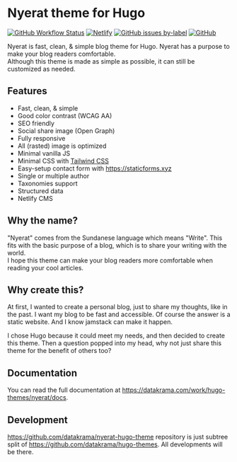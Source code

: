 # Nyerat theme for Hugo

[![GitHub Workflow Status](https://img.shields.io/github/workflow/status/datakrama/hugo-themes/Nyerat?color=1fab89&label=CI&style=flat-square)](https://github.com/datakrama/hugo-themes/actions/workflows/nyerat.yml) [![Netlify](https://img.shields.io/netlify/e8eb2404-8332-425e-8f68-977232ec552e?color=1fab89&style=flat-square)](https://nyerat.datakrama.com) [![GitHub issues by-label](https://img.shields.io/github/issues/datakrama/hugo-themes/nyerat?color=1fab89&style=flat-square)](https://github.com/datakrama/hugo-themes/labels/nyerat) [![GitHub](https://img.shields.io/github/license/datakrama/hugo-themes?color=1fab89&style=flat-square)](https://github.com/datakrama/hugo-themes/blob/main/LICENSE)

Nyerat is fast, clean, & simple blog theme for Hugo. Nyerat has a purpose to
make your blog readers comfortable.  
Although this theme is made as simple as possible, it can still be customized as
needed.

## Features

- Fast, clean, & simple
- Good color contrast (WCAG AA)
- SEO friendly
- Social share image (Open Graph)
- Fully responsive
- All (rasted) image is optimized
- Minimal vanilla JS
- Minimal CSS with [Tailwind CSS](https://tailwindcss.com/ "Tailwind CSS")
- Easy-setup contact form with <https://staticforms.xyz>
- Single or multiple author
- Taxonomies support
- Structured data
- Netlify CMS

## Why the name?

"Nyerat" comes from the Sundanese language which means "Write". This fits with
the basic purpose of a blog, which is to share your writing with the world.  
I hope this theme can make your blog readers more comfortable when reading your
cool articles.

## Why create this?

At first, I wanted to create a personal blog, just to share my thoughts, like in
the past. I want my blog to be fast and accessible. Of course the answer is a
static website. And I know jamstack can make it happen.

I chose Hugo because it could meet my needs, and then decided to create this
theme. Then a question popped into my head, why not just share this theme for
the benefit of others too?

## Documentation

You can read the full documentation at
<https://datakrama.com/work/hugo-themes/nyerat/docs>.

## Development

<https://github.com/datakrama/nyerat-hugo-theme> repository is just subtree split of
<https://github.com/datakrama/hugo-themes>. All developments will be there.
